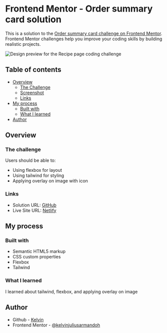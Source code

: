 # Frontend Mentor - Order summary card solution

This is a solution to the [Order summary card challenge on Frontend Mentor](https://www.frontendmentor.io/challenges/order-summary-component-QlPmajDUj). Frontend Mentor challenges help you improve your coding skills by building realistic projects. 

![Design preview for the Recipe page coding challenge](./preview.jpg)
## Table of contents

- [Overview](#overview)
  - [The Challenge](#the-challenge)
  - [Screenshot](#screenshot)
  - [Links](#links)
- [My process](#my-process)
  - [Built with](#built-with)
  - [What I learned](#what-i-learned)
- [Author](#author)

## Overview

### The challenge

Users should be able to:

- Using flexbox for layout
- Using tailwind for styling
- Applying overlay on image with icon


### Links

- Solution URL: [GitHub](https://github.com/kelvinjuliusarmandoh/order-summary-component)
- Live Site URL: [Netlify](https://order-summary-component-cool.netlify.app/)

## My process

### Built with

- Semantic HTML5 markup
- CSS custom properties
- Flexbox
- Tailwind

### What I learned

I learned about tailwind, flexbox, and applying overlay on image


## Author

- Github - [Kelvin](https://github.com/kelvinjuliusarmandoh)
- Frontend Mentor - [@kelvinjuliusarmandoh](https://www.frontendmentor.io/profile/kelvinjuliusarmandoh)
